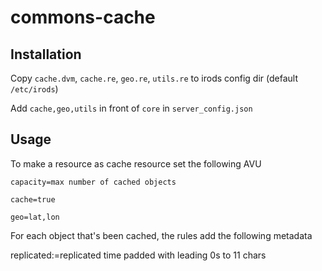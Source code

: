 # commons-cache


## Installation
Copy `cache.dvm`, `cache.re`, `geo.re`, `utils.re` to irods config dir (default `/etc/irods`)

Add `cache,geo,utils` in front of `core` in `server_config.json`





## Usage

To make a resource as cache resource set the following AVU

`capacity=max number of cached objects`

`cache=true`

`geo=lat,lon`

For each object that's been cached, the rules add the following metadata

replicated:<resc name>=replicated time padded with leading 0s to 11 chars
